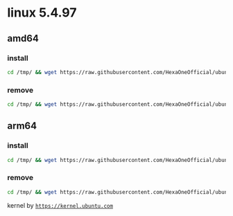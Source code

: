 # linux 5.4.97
 
## amd64

### install
```bash
cd /tmp/ && wget https://raw.githubusercontent.com/HexaOneOfficial/ubuntumainline/main/catalog/5.4.97/install.sh && chmod +x install.sh && sudo ./install.sh -amd
``` 
### remove
```bash
cd /tmp/ && wget https://raw.githubusercontent.com/HexaOneOfficial/ubuntumainline/main/catalog/5.4.97/install.sh && chmod +x install.sh && sudo ./install.sh -r
```
## arm64

### install
```bash
cd /tmp/ && wget https://raw.githubusercontent.com/HexaOneOfficial/ubuntumainline/main/catalog/5.4.97/install.sh && chmod +x install.sh && sudo ./install.sh -arm
``` 
### remove
```bash
cd /tmp/ && wget https://raw.githubusercontent.com/HexaOneOfficial/ubuntumainline/main/catalog/5.4.97/install.sh && chmod +x install.sh && sudo ./install.sh -r
``` 
 
 
kernel by [`https://kernel.ubuntu.com`](https://kernel.ubuntu.com/)
